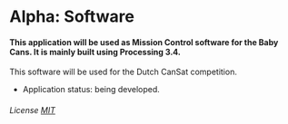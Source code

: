 # Alpha: Software
#### This application will be used as Mission Control software for the Baby Cans. It is mainly built using Processing 3.4.
This software will be used for the Dutch CanSat competition.

- Application status: being developed.

###### License [MIT](https://github.com/Stanislascollege-CanSat/Delta/blob/master/LICENSE)
